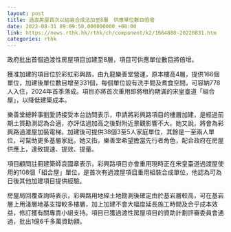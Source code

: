 ```yaml
---
layout: post
title: 過渡房屋首次以組裝合成法加至8層　供應單位數目倍增
date: 2022-08-31 09:09:50.000000000 +08:00
link: https://news.rthk.hk/rthk/ch/component/k2/1664880-20220831.htm
categories: rthk
---
```


政府批出首個過渡性房屋項目加建至8層，項目可供應單位數目將倍增。

獲准加建的項目位於彩虹彩興路，由九龍樂善堂營運，原本樓高4層，提供166個單位，加建後單位數目增至331個，每個單位設有洗手間及煮食空間，可容納778人入住，2024年首季落成。項目亦將首次重用即將租約期滿的宋皇臺道「組合屋」，以降低建築成本。

樂善堂總幹事劉愛詩接受本台訪問表示，申請將彩興路項目的樓層加建，是經過前期土質勘測認為合適，亦評估過加高之後對附近景觀影響不大。她又說，將會為彩興路過渡屋加裝電梯。加建後可提供38個3至5人家庭單位，其餘是一至兩人單位，可幫助更多基層家庭。她又指，樂善堂希望擔當先行者角色，配合政府在房屋供應上，達致提速、提效、提量。

項目顧問註冊建築師袁國章表示，彩興路項目亦會重用現時正在宋皇臺道過渡屋使用的108個「組合屋」單位，是首次有過渡屋項目重用組裝合成單位，他認為可為日後其他加建項目提供經驗。

房屋局回覆查詢時表示，彩興路用地經土地勘測後確定由於基岩層較高，可在基岩層上用淺層地基支撐較多樓層，加上加建不會大幅度延長施工時間及合乎成本效益，修訂獲有關專責小組支持。項目已獲過渡性房屋項目的資助計劃評審委員會通過，批出1億6千多萬資助額。
